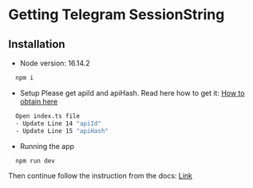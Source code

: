
# Getting Telegram SessionString

## Installation
- Node version: 16.14.2
```bash
  npm i
```

- Setup
Please get apiId and apiHash. Read here how to get it: [How to obtain here](https://docs.google.com/document/d/1JdcRcf4uW6jAwY0T6ChjRwp8n_6ZderoEltoD4QKngI/edit?usp=sharing)
```bash
  Open index.ts file
  - Update Line 14 "apiId"
  - Update Line 15 "apiHash"
```
    
- Running the app
```bash
  npm run dev
```

Then continue follow the instruction from the docs: [Link](https://docs.google.com/document/d/1JdcRcf4uW6jAwY0T6ChjRwp8n_6ZderoEltoD4QKngI/edit?usp=sharing)

